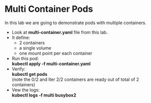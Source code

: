 # Multi Container Pods

In this lab we are going to demonstrate pods with multiple containers.

- Look at **multi-container.yaml** file from this lab.
- It define:
  - 2 containers
  - a single volume
  - one mount point per each container
- Run this pod:  
**kubectl apply -f multi-container.yaml**
- Verify:  
**kubectl get pods**  
(note the 0/2 and lter 2/2 containers are ready out of total of 2 containers)
- Vew the logs:  
**kubectl logs -f multi busybox2**


